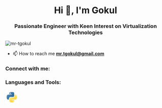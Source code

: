 <h1 align="center">Hi 👋, I'm Gokul</h1>
<h3 align="center">Passionate Engineer with Keen Interest on Virtualization Technologies</h3>

<p align="left"> <img src="https://komarev.com/ghpvc/?username=mr-tgokul&label=Profile%20views&color=0e75b6&style=flat" alt="mr-tgokul" /> </p>

- 📫 How to reach me **mr.tgokul@gmail.com**

<h3 align="left">Connect with me:</h3>
<p align="left">
</p>

<h3 align="left">Languages and Tools:</h3>
<p align="left"> <a href="https://www.python.org" target="_blank" rel="noreferrer"> <img src="https://raw.githubusercontent.com/devicons/devicon/master/icons/python/python-original.svg" alt="python" width="40" height="40"/> </a> </p>
